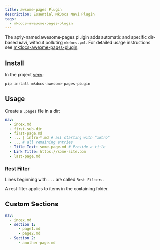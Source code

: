 ```yaml
---
title: awsome-pages Plugin
description: Essential MkDocs Navi Plugin
tags:
  - mkdocs-awesome-pages-plugin
---
```


The aptly-named awesome-pages plulgin adds automatic and specific dir-based navi, without polluting `mkdocs.yml`.  For detailed usage instructions see [mkdocs-aweome-pages-plugin](https://github.com/lukasgeiter/mkdocs-awesome-pages-plugin).

## Install

In the project [venv](../install.md#activate-venv):

```bash
pip install mkdocs-awesome-pages-plugin
```

## Usage

Create a `.pages` file in a dir:

```yml
nav:
  - index.md
  - first-sub-dir
  - first-page.md
  - ... | intro-*.md # all starting with "intro"
  - ... # all remaining entries
  - Title Text: some-page.md # Provide a title 
  - Link Title: https://some-site.com
  - last-page.md
```

### Rest Filter

Lines beginning with `...` are called `Rest Filters`.

A rest filter applies to items in the containing folder.  

## Custom Sections

```yml
nav:
  - index.md
  - section 1:
      - page1.md
      - page2.md
  - Section 2:
      - another-page.md
```

